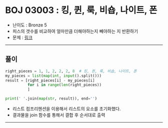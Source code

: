 # BOJ 03003 : 킹, 퀸, 룩, 비숍, 나이트, 폰

- 난이도 : Bronze 5
- 피스의 갯수를 비교하여 얼마만큼 더해야하는지 빼야하는 지 반환하기
- 문제 : [링크](https://www.acmicpc.net/problem/3003)

---  

## 풀이
```python
right_pieces = 1, 1, 2, 2, 2, 8  # 킹, 퀸, 룩, 비숍, 나이트, 폰
my_pieces = list(map(int, input().split()))
result = [right_pieces[i] - my_pieces[i]
          for i in range(len(right_pieces))
          ]

print(' '.join(map(str, result)), end='')

```
- 리스트 컴프리헨션을 이용해서 리스트의 요소를 초기화했다.
- 결과물을 join 함수를 통해서 결합 후 순서대로 출력

---
